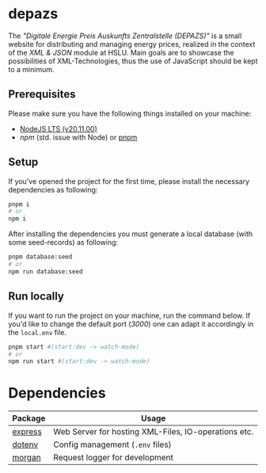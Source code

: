 # depazs

The _"Digitale Energie Preis Auskunfts Zentralstelle (DEPAZS)"_ is a small website for distributing and managing energy prices, realized in the context of the _XML & JSON_ module at HSLU. Main goals are to showcase the possibilities of XML-Technologies, thus the use of JavaScript should be kept to a minimum.

## Prerequisites

Please make sure you have the following things installed on your machine:

-   [NodeJS LTS (v20.11.00)](https://nodejs.org/en)
-   _npm_ (std. issue with Node) or [pnpm](https://pnpm.io/installation#using-npm)

## Setup

If you've opened the project for the first time, please install the necessary dependencies as following:

```bash
pnpm i
# or
npm i
```

After installing the dependencies you must generate a local database (with some seed-records) as following:

```bash
pnpm database:seed
# or
npm run database:seed
```

## Run locally

If you want to run the project on your machine, run the command below. If you'd like to change the default port (_3000_) one can adapt it accordingly in the `local.env` file.

```bash
pnpm start #(start:dev -> watch-mode)
# or
npm run start #(start:dev -> watch-mode)
```

# Dependencies

| Package                                          | Usage                                                |
| ------------------------------------------------ | ---------------------------------------------------- |
| [express](https://www.npmjs.com/package/express) | Web Server for hosting XML-Files, IO-operations etc. |
| [dotenv](https://www.npmjs.com/package/dotenv)   | Config management (`.env` files)                     |
| [morgan](https://www.npmjs.com/package/morgan)   | Request logger for development                       |
